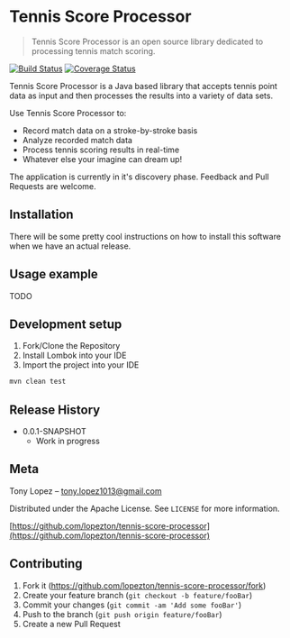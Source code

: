 # Tennis Score Processor
> Tennis Score Processor is an open source library dedicated to processing tennis match scoring. 

[![Build Status](https://travis-ci.org/lopezton/tennis-score-processor.svg?branch=master)](https://travis-ci.org/lopezton/tennis-score-processor)
[![Coverage Status](https://coveralls.io/repos/github/lopezton/tennis-score-processor/badge.svg?branch=master)](https://coveralls.io/github/lopezton/tennis-score-processor?branch=master)

Tennis Score Processor is a Java based library that accepts tennis point data as input and then processes the results into a variety of data sets. 

Use Tennis Score Processor to:  

* Record match data on a stroke-by-stroke basis
* Analyze recorded match data
* Process tennis scoring results in real-time
* Whatever else your imagine can dream up!

The application is currently in it's discovery phase. Feedback and Pull Requests are welcome.

## Installation

There will be some pretty cool instructions on how to install this software when we have an actual release.

## Usage example

TODO

## Development setup

1. Fork/Clone the Repository
2. Install Lombok into your IDE
3. Import the project into your IDE

```sh
mvn clean test
```

## Release History

* 0.0.1-SNAPSHOT
    * Work in progress

## Meta

Tony Lopez – tony.lopez1013@gmail.com

Distributed under the Apache License. See ``LICENSE`` for more information.

[https://github.com/lopezton/tennis-score-processor](https://github.com/lopezton/tennis-score-processor)

## Contributing

1. Fork it (<https://github.com/lopezton/tennis-score-processor/fork>)
2. Create your feature branch (`git checkout -b feature/fooBar`)
3. Commit your changes (`git commit -am 'Add some fooBar'`)
4. Push to the branch (`git push origin feature/fooBar`)
5. Create a new Pull Request